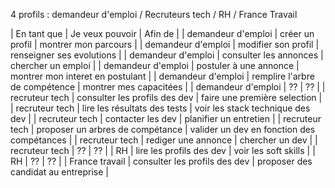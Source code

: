
4 profils : demandeur d'emploi / Recruteurs tech / RH / France Travail 

| En tant que          | Je veux pouvoir                   | Afin de                                    |
| demandeur d'emploi   |  créer un profil                  | montrer mon parcours                       |
| demandeur d'emploi   |  modifier son profil              | renseigner ses evolutions                  |
| demandeur d'emploi   |  consulter les annonces           | chercher un emploi                         |
| demandeur d'emploi   |  postuler à une annonce           | montrer mon interet en postulant           |
| demandeur d'emploi   |  remplire l'arbre de compétence   | montrer mes capacitées                     |
| demandeur d'emploi   |  ??                               | ??                                         |
| recruteur tech       |  consulter les profils des dev    | faire une première selection               |
| recruteur tech       |  lire les résultats des tests     | voir les stack technique des dev           |
| recruteur tech       |  contacter les dev                | planifier un entretien                     |
| recruteur tech       |  proposer un arbres de compétance | valider un dev en fonction des compétances |
| recruteur tech       |  rediger une annonce              | chercher un dev                            |
| recruteur tech       |  ??                               | ??                                         |
| RH                   |  lire les profils des dev         | voir les soft skills                       |
| RH                   |  ??                               | ??                                         |
| France travail       |  consulter les profils des dev    | proposer des candidat au entreprise        |
